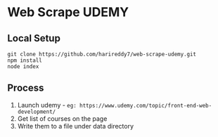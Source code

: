 # Web Scrape UDEMY

## Local Setup

```
git clone https://github.com/harireddy7/web-scrape-udemy.git
npm install
node index
```

## Process

1. Launch udemy - `eg: https://www.udemy.com/topic/front-end-web-development/`
3. Get list of courses on the page
4. Write them to a file under data directory
<!-- 5. repeat steps 2-4 for multiple categories -->